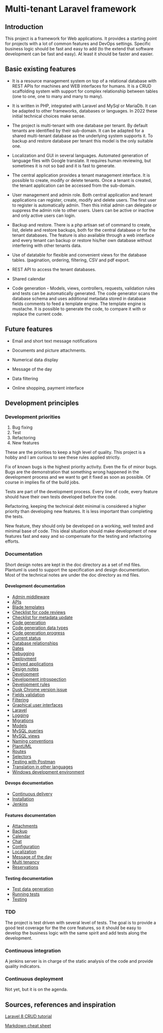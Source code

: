 # Multi-tenant Laravel framework

## Introduction

This project is a framework for Web applications. It provides a starting point for projects with a lot of common features and DevOps settings. Specific business logic should be fast and easy to add (to the extend that software development can be fast and easy). At least it should be faster and easier. 

## Basic existing features

* It is a resource management system on top of a relational database with REST APIs for machines and WEB interfaces for humans. It is a CRUD scaffolding system with support for complex relationship between tables (one to one, one to many and many to many). 

* It is written in PHP, integrated with Laravel and MySql or MariaDb. It can be adapted to other frameworks, databases or languages. In 2022 these initial technical choices make sense.

* The project is multi-tenant with one database per tenant. By default tenants are identified by their sub-domain. It can be adapted for a shared multi-tenant database as the underlying system supports it. To backup and restore database per tenant this model is the only suitable one.

* Localization and GUI in several languages. Automated generation of language files with Google translate. It requires human reviewing, but sometimes it is not so bad and it is fast to generate.

* The central application provides a tenant management interface. It is possible to create, modify or delete tenants. Once a tenant is created, the tenant application can be accessed from the sub-domain.

* User management and admin role. Both central application and tenant applications can register, create, modify and delete users. The first user to register is automatically admin. Then this initial admin can delegate or suppress the admin role to other users. Users can be active or inactive and only active users can login.

* Backup and restore. There is a php artisan set of command to create, list, delete and restore backups, both for the central database or for the tenant databases. The feature is also available through a web interface and every tenant can backup or restore his/her own database without interfering with other tenants data.

* Use of datatable for flexible and convenient views for the database tables. (pagination, ordering, filtering, CSV and pdf export.

* REST API to access the tenant databases.

* Shared calendar

* Code generation - Models, views, controllers, requests, validation rules and tests can be automatically generated. The code generator scans the database schema and uses additional metadata stored in database fields comments to feed a template engine. The template engine is mustache. It is possible to generate the code, to compare it with or replace the current code.

## Future features

* Email and short text message notifications

* Documents and picture attachments.

* Numerical data display

* Message of the day

* Data filtering

* Online shopping, payment interface


## Development principles

### Development priorities

1. Bug fixing
2. Test
3. Refactoring
4. New features

These are the priorities to keep a high level of quality. This project is a hobby and I am curious to see these rules applied strictly. 

Fix of known bugs is the highest priority activity. Even the fix of minor bugs. Bugs are the demonstration that something wrong happened in the development process and we want to get it fixed as soon as possible. Of course in implies fix of the build jobs.

Tests are part of the development process. Every line of code, every feature should have their own tests developed before the code. 

Refactoring, keeping the technical debt minimal is considered a higher priority than developing new features. It is less important than completing the tests. 

New feature, they should only be developed on a working, well tested and minimal base of code. This ideal situation should make development of new features fast and easy and so compensate for the testing and refactoring efforts. 

### Documentation

Short design notes are kept in the doc directory as a set of md files. Plantuml is used to support the specification and design documentation. Most of the technical notes are under the doc directory as md files. 

#### Development documentation

- [Admin middleware](doc/development/admin-middleware.md)
- [APIs](doc/development/apis.md)
- [Blade templates](doc/development/blade_templates.md)
- [Checklist for code reviews](doc/development/checklist_code_review.md)
- [Checklist for metadata update](doc/development/checklist_metadata_update.md)
- [Code generation](doc/development/code_generation.md)
- [Code generation data types](doc/development/code_generation_data_types.md)
- [Code generation progress](doc/development/code_generation_progress.md)
- [Current status](doc/development/current_status.md)
- [Database relationships](doc/development/database_relationships.md)
- [Dates](doc/development/dates.md)
- [Debugging](doc/development/debugging.md)
- [Deployment](doc/development/deployment.md)
- [Derived applications](doc/development/derived_applications.md)
- [Design notes](doc/development/design_notes.md)
- [Development](doc/development/development.md)
- [Development introspection](doc/development/development_introspection.md)
- [Development rules](doc/development/development_rules.md)
- [Dusk Chrome version issue](doc/development/dusk_chrome_version_issue.md)
- [Fields validation](doc/development/Fields_validation.md)
- [Filtering](doc/development/filtering.md)
- [Graphical user interfaces](doc/development/gui.md)
- [Laravel](doc/development/laravel.md)
- [Logging](doc/development/logging.md)
- [Migrations](doc/development/migrations.md)
- [Models](doc/development/models.md)
- [MySQL queries](doc/development/mysql_queries.md)
- [MySQL views](doc/development/mysql_views.md)
- [Naming conventions](doc/development/naming_conventions.md)
- [PlantUML](doc/development/plantuml.md)
- [Routes](doc/development/routes.txt)
- [Selectors](doc/development/selectors.md)
- [Testing with Postman](doc/development/testing_with_postman.md)
- [Translation in other languages](doc/development/translation.md)
- [Windows development environment](doc/development/windows_development_environment.md)
 

#### Devops documentation

- [Continuous delivery](doc/devops/continuous_delivery.md)
- [Installation](doc/devops/installation.md)
- [Jenkins](doc/devops/jenkins.md)

#### Features documentation

- [Attachments](doc/features/attachements.md)
- [Backup](doc/features/backup.md)
- [Calendar](doc/features/calendar.md)
- [Chat](doc/features/chat.md)
- [Configuration](doc/features/configuration.md)
- [Localization](doc/features/localization.md)
- [Message of the day](doc/features/motd.md)
- [Multi tenancy](doc/features/multi-tenancy.md)
- [Reservations](doc/features/reservations.md)


#### Testing documentation

- [Test data generation](doc/testing/test_data_generation.md)
- [Running tests](doc/testing/running_tests.md)
- [Testing](doc/testing/testing.md)

### TDD

The project is test driven with several level of tests. The goal is to provide a good test coverage for the the core features, so it should be easy to develop the business logic with the same spirit and add tests along the development.


### Continuous integration

A jenkins server is in charge of the static analysis of the code and provide quality indicators.


### Continuous deployment

Not yet, but it is on the agenda.

## Sources, references and inspiration

[Laravel 8 CRUD tutorial](https://appdividend.com/2020/10/13/laravel-8-crud-tutorial-example-step-by-step-from-scratch/)
    
[Markdown cheat sheet](https://github.com/adam-p/markdown-here/wiki/Markdown-Cheatsheet)


